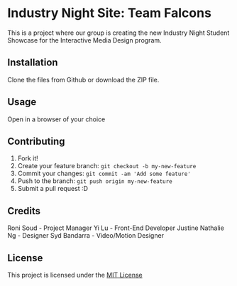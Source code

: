 # Industry Night Site: Team Falcons
This is a project where our group is creating the new Industry Night Student Showcase for the Interactive Media Design program.

## Installation
Clone the files from Github or download the ZIP file.

## Usage
Open in a browser of your choice

## Contributing
1. Fork it!
2. Create your feature branch: `git checkout -b my-new-feature`
3. Commit your changes: `git commit -am 'Add some feature'`
4. Push to the branch: `git push origin my-new-feature`
5. Submit a pull request :D

## Credits
Roni Soud - Project Manager
Yi Lu - Front-End Developer
Justine Nathalie Ng - Designer
Syd Bandarra - Video/Motion Designer

## License
This project is licensed under the [MIT License](LICENSE)
